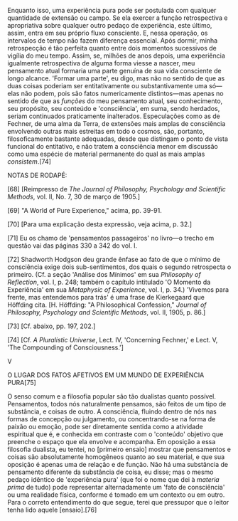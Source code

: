 Enquanto isso, uma experiência pura pode ser postulada com qualquer quantidade de extensão ou campo. Se ela exercer a função retrospectiva e apropriativa sobre qualquer outro pedaço de experiência, este último, assim, entra em seu próprio fluxo consciente. E, nessa operação, os intervalos de tempo não fazem diferença essencial. Após dormir, minha retrospecção é tão perfeita quanto entre dois momentos sucessivos de vigília do meu tempo. Assim, se, milhões de anos depois, uma experiência igualmente retrospectiva de alguma forma viesse a nascer, meu pensamento atual formaria uma parte genuína de sua vida consciente de longo alcance. 'Formar uma parte', eu digo, mas não no sentido de que as duas coisas poderiam ser entitativamente ou substantivamente uma só—elas não podem, pois são fatos numericamente distintos—mas apenas no sentido de que as _funções_ do meu pensamento atual, seu conhecimento, seu propósito, seu conteúdo e 'consciência', em suma, sendo herdados, seriam continuados praticamente inalterados. Especulações como as de Fechner, de uma alma da Terra, de extensões mais amplas de consciência envolvendo outras mais estreitas em todo o cosmos, são, portanto, filosoficamente bastante adequadas, desde que distingam o ponto de vista funcional do entitativo, e não tratem a consciência menor em discussão como uma espécie de material permanente do qual as mais amplas _consistem_.[74]

NOTAS DE RODAPÉ:

[68] [Reimpresso de _The Journal of Philosophy, Psychology and Scientific Methods_, vol. II, No. 7, 30 de março de 1905.]

[69] "A World of Pure Experience," acima, pp. 39-91.

[70] [Para uma explicação desta expressão, veja acima, p. 32.]

[71] Eu os chamo de 'pensamentos passageiros' no livro—o trecho em questão vai das páginas 330 a 342 do vol. I.

[72] Shadworth Hodgson deu grande ênfase ao fato de que o mínimo de consciência exige dois sub-sentimentos, dos quais o segundo retrospecta o primeiro. (Cf. a seção 'Análise dos Mínimos' em sua _Philosophy of Reflection_, vol. I, p. 248; também o capítulo intitulado 'O Momento da Experiência' em sua _Metaphysic of Experience_, vol. I, p. 34.) 'Vivemos para frente, mas entendemos para trás' é uma frase de Kierkegaard que Höffding cita. [H. Höffding: "A Philosophical Confession," _Journal of Philosophy, Psychology and Scientific Methods_, vol. II, 1905, p. 86.]

[73] [Cf. abaixo, pp. 197, 202.]

[74] [Cf. _A Pluralistic Universe_, Lect. IV, 'Concerning Fechner,' e Lect. V, 'The Compounding of Consciousness.']

V

O LUGAR DOS FATOS AFETIVOS EM UM MUNDO DE EXPERIÊNCIA PURA[75]

O senso comum e a filosofia popular são tão dualistas quanto possível. Pensamentos, todos nós naturalmente pensamos, são feitos de um tipo de substância, e coisas de outro. A consciência, fluindo dentro de nós nas formas de concepção ou julgamento, ou concentrando-se na forma de paixão ou emoção, pode ser diretamente sentida como a atividade espiritual que é, e conhecida em contraste com o 'conteúdo' objetivo que preenche o espaço que ela envolve e acompanha. Em oposição a essa filosofia dualista, eu tentei, no [primeiro ensaio] mostrar que pensamentos e coisas são absolutamente homogêneos quanto ao seu material, e que sua oposição é apenas uma de relação e de função. Não há uma substância de pensamento diferente da substância de coisa, eu disse; mas o mesmo pedaço idêntico de 'experiência pura' (que foi o nome que dei à _materia prima_ de tudo) pode representar alternadamente um 'fato de consciência' ou uma realidade física, conforme é tomado em um contexto ou em outro. Para o correto entendimento do que segue, terei que pressupor que o leitor tenha lido aquele [ensaio].[76]